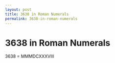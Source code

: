 ```yaml
---
layout: post
title: 3638 in Roman Numerals
permalink: 3638-in-roman-numerals
---
```


# 3638 in Roman Numerals

3638 = MMMDCXXXVIII
